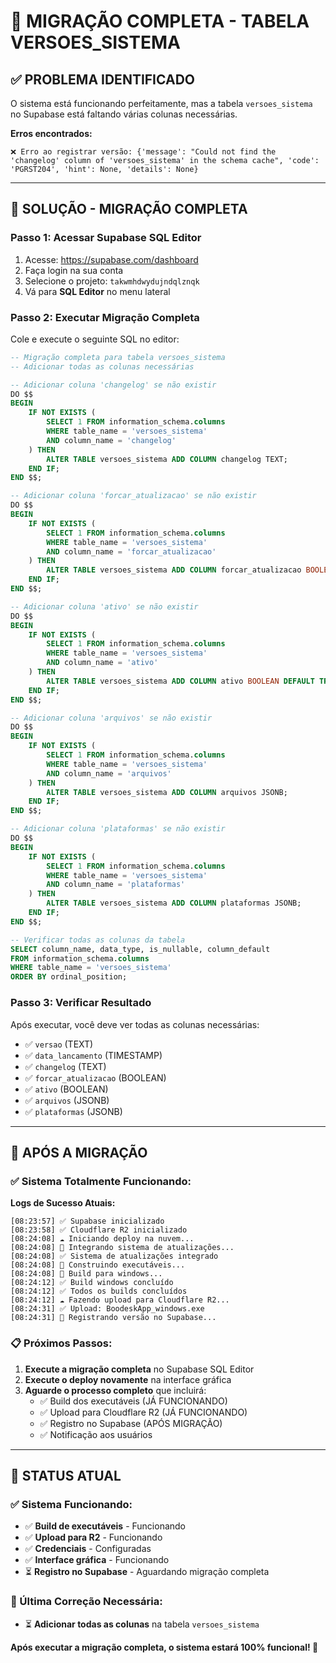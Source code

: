 # 🔧 MIGRAÇÃO COMPLETA - TABELA VERSOES_SISTEMA

## ✅ PROBLEMA IDENTIFICADO

O sistema está funcionando perfeitamente, mas a tabela `versoes_sistema` no Supabase está faltando várias colunas necessárias.

**Erros encontrados:**
```
❌ Erro ao registrar versão: {'message': "Could not find the 'changelog' column of 'versoes_sistema' in the schema cache", 'code': 'PGRST204', 'hint': None, 'details': None}
```

---

## 🚀 SOLUÇÃO - MIGRAÇÃO COMPLETA

### **Passo 1: Acessar Supabase SQL Editor**

1. Acesse: https://supabase.com/dashboard
2. Faça login na sua conta
3. Selecione o projeto: `takwmhdwydujndqlznqk`
4. Vá para **SQL Editor** no menu lateral

### **Passo 2: Executar Migração Completa**

Cole e execute o seguinte SQL no editor:

```sql
-- Migração completa para tabela versoes_sistema
-- Adicionar todas as colunas necessárias

-- Adicionar coluna 'changelog' se não existir
DO $$ 
BEGIN
    IF NOT EXISTS (
        SELECT 1 FROM information_schema.columns 
        WHERE table_name = 'versoes_sistema' 
        AND column_name = 'changelog'
    ) THEN
        ALTER TABLE versoes_sistema ADD COLUMN changelog TEXT;
    END IF;
END $$;

-- Adicionar coluna 'forcar_atualizacao' se não existir
DO $$ 
BEGIN
    IF NOT EXISTS (
        SELECT 1 FROM information_schema.columns 
        WHERE table_name = 'versoes_sistema' 
        AND column_name = 'forcar_atualizacao'
    ) THEN
        ALTER TABLE versoes_sistema ADD COLUMN forcar_atualizacao BOOLEAN DEFAULT FALSE;
    END IF;
END $$;

-- Adicionar coluna 'ativo' se não existir
DO $$ 
BEGIN
    IF NOT EXISTS (
        SELECT 1 FROM information_schema.columns 
        WHERE table_name = 'versoes_sistema' 
        AND column_name = 'ativo'
    ) THEN
        ALTER TABLE versoes_sistema ADD COLUMN ativo BOOLEAN DEFAULT TRUE;
    END IF;
END $$;

-- Adicionar coluna 'arquivos' se não existir
DO $$ 
BEGIN
    IF NOT EXISTS (
        SELECT 1 FROM information_schema.columns 
        WHERE table_name = 'versoes_sistema' 
        AND column_name = 'arquivos'
    ) THEN
        ALTER TABLE versoes_sistema ADD COLUMN arquivos JSONB;
    END IF;
END $$;

-- Adicionar coluna 'plataformas' se não existir
DO $$ 
BEGIN
    IF NOT EXISTS (
        SELECT 1 FROM information_schema.columns 
        WHERE table_name = 'versoes_sistema' 
        AND column_name = 'plataformas'
    ) THEN
        ALTER TABLE versoes_sistema ADD COLUMN plataformas JSONB;
    END IF;
END $$;

-- Verificar todas as colunas da tabela
SELECT column_name, data_type, is_nullable, column_default
FROM information_schema.columns 
WHERE table_name = 'versoes_sistema'
ORDER BY ordinal_position;
```

### **Passo 3: Verificar Resultado**

Após executar, você deve ver todas as colunas necessárias:
- ✅ `versao` (TEXT)
- ✅ `data_lancamento` (TIMESTAMP)
- ✅ `changelog` (TEXT)
- ✅ `forcar_atualizacao` (BOOLEAN)
- ✅ `ativo` (BOOLEAN)
- ✅ `arquivos` (JSONB)
- ✅ `plataformas` (JSONB)

---

## 🎯 APÓS A MIGRAÇÃO

### **✅ Sistema Totalmente Funcionando:**

**Logs de Sucesso Atuais:**
```
[08:23:57] ✅ Supabase inicializado
[08:23:58] ✅ Cloudflare R2 inicializado
[08:24:08] ☁️ Iniciando deploy na nuvem...
[08:24:08] 🔧 Integrando sistema de atualizações...
[08:24:08] ✅ Sistema de atualizações integrado
[08:24:08] 🔨 Construindo executáveis...
[08:24:08] 🔨 Build para windows...
[08:24:12] ✅ Build windows concluído
[08:24:12] ✅ Todos os builds concluídos
[08:24:12] ☁️ Fazendo upload para Cloudflare R2...
[08:24:31] ✅ Upload: BoodeskApp_windows.exe
[08:24:31] 📝 Registrando versão no Supabase...
```

### **📋 Próximos Passos:**

1. **Execute a migração completa** no Supabase SQL Editor
2. **Execute o deploy novamente** na interface gráfica
3. **Aguarde o processo completo** que incluirá:
   - ✅ Build dos executáveis (JÁ FUNCIONANDO)
   - ✅ Upload para Cloudflare R2 (JÁ FUNCIONANDO)
   - ✅ Registro no Supabase (APÓS MIGRAÇÃO)
   - ✅ Notificação aos usuários

---

## 🎉 STATUS ATUAL

### **✅ Sistema Funcionando:**
- ✅ **Build de executáveis** - Funcionando
- ✅ **Upload para R2** - Funcionando
- ✅ **Credenciais** - Configuradas
- ✅ **Interface gráfica** - Funcionando
- ⏳ **Registro no Supabase** - Aguardando migração completa

### **🔧 Última Correção Necessária:**
- ⏳ **Adicionar todas as colunas** na tabela `versoes_sistema`

**Após executar a migração completa, o sistema estará 100% funcional! 🚀**




